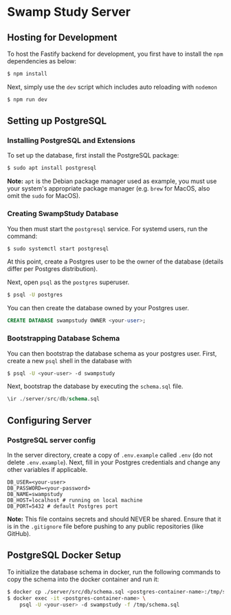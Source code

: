 # Swamp Study Server

## Hosting for Development

To host the Fastify backend for development, you first have to install the
`npm` dependencies as below:

```bash
$ npm install
```

Next, simply use the `dev` script which includes auto reloading with `nodemon`

```bash
$ npm run dev
```

## Setting up PostgreSQL

### Installing PostgreSQL and Extensions

To set up the database, first install the PostgreSQL package:

```bash
$ sudo apt install postgresql
```

**Note:** `apt` is the Debian package manager used as example, you must use
your system's appropriate package manager (e.g. `brew` for MacOS, also omit the
`sudo` for MacOS).

### Creating SwampStudy Database

You then must start the `postgresql` service. For systemd users, run the
command:

```bash
$ sudo systemctl start postgresql
```

At this point, create a Postgres user to be the owner of the database
(details differ per Postgres distribution).

Next, open `psql` as the `postgres` superuser.

```bash
$ psql -U postgres
```

You can then create the database owned by your Postgres user.

```sql
CREATE DATABASE swampstudy OWNER <your-user>;
```

### Bootstrapping Database Schema

You can then bootstrap the database schema as your postgres user. First, create
a new `psql` shell in the database with

```bash
$ psql -U <your-user> -d swampstudy
```

Next, bootstrap the database by executing the `schema.sql` file.

```sql
\ir ./server/src/db/schema.sql
```

## Configuring Server

### PostgreSQL server config

In the server directory, create a copy of `.env.example` called `.env` (do not
delete `.env.example`). Next, fill in your Postgres credentials and change any
other variables if applicable.

```dotenv
DB_USER=<your-user>
DB_PASSWORD=<your-password>
DB_NAME=swampstudy
DB_HOST=localhost # running on local machine
DB_PORT=5432 # default Postgres port
```

**Note:** This file contains secrets and should NEVER be shared. Ensure that it
is in the `.gitignore` file before pushing to any public repositories (like
GitHub).

## PostgreSQL Docker Setup

To initialize the database schema in docker, run the following commands to copy
the schema into the docker container and run it:

```bash
$ docker cp ./server/src/db/schema.sql <postgres-container-name>:/tmp/schema.sql
$ docker exec -it <postgres-container-name> \
    psql -U <your-user> -d swampstudy -f /tmp/schema.sql
```
